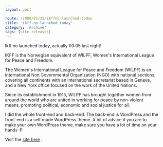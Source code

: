 ```yaml
---
layout: post

route: /2008/03/31/ikffno-launched-today
title: 'ikff.no launched today'
category: 'Archive'
tags: [site releases]
---
```


Ikff.no launched today, actually 00:05 last night!

IKFF is the Norwegian equivalent of WILPF, Women's International League for
Peace and Freedom.

The Women's International League for Peace and Freedom (WILPF) is an
international Non Governmental Organization (NGO) with national sections,
covering all continents with an international secretariat based in Geneva, and a
New York office focused on the work of the United Nations.

Since its establishment in 1915, WILPF has brought together women from around
the world who are united in working for peace by non-violent means, promoting
political, economic and social justice for all.

I did the whole front-end and back-end. The back-end is WordPress and the
front-end is a self made WordPress theme. A bit of advice if you are to make
your own WordPress theme, make sure you have a lot of time on your hands :P

Visit the [site here](www.ikff.no) .
